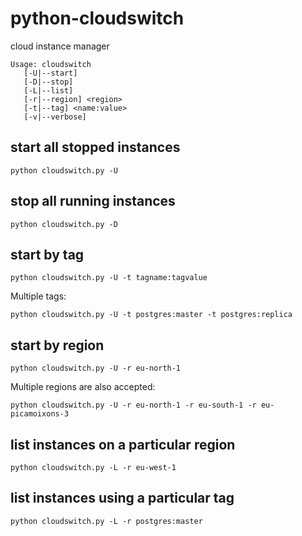 # python-cloudswitch

cloud instance manager

```
Usage: cloudswitch
   [-U|--start]
   [-D|--stop]
   [-L|--list]
   [-r|--region] <region>
   [-t|--tag] <name:value>
   [-v|--verbose]
``` 

## start all stopped instances

```
python cloudswitch.py -U
```

## stop all running instances

```
python cloudswitch.py -D
```

## start by tag

```
python cloudswitch.py -U -t tagname:tagvalue
```

Multiple tags:

```
python cloudswitch.py -U -t postgres:master -t postgres:replica
```

## start by region

```
python cloudswitch.py -U -r eu-north-1
```

Multiple regions are also accepted:

```
python cloudswitch.py -U -r eu-north-1 -r eu-south-1 -r eu-picamoixons-3
```

## list instances on a particular region

```
python cloudswitch.py -L -r eu-west-1
```

## list instances using a particular tag

```
python cloudswitch.py -L -r postgres:master
```